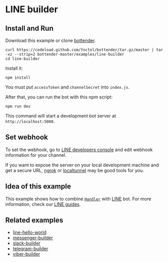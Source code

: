 # LINE builder

## Install and Run

Download this example or clone [bottender](https://github.com/Yoctol/bottender).

```
curl https://codeload.github.com/Yoctol/bottender/tar.gz/master | tar -xz --strip=2 bottender-master/examples/line-builder
cd line-builder
```

Install it:

```
npm install
```

You must put `accessToken` and `channelSecret` into `index.js`.

After that, you can run the bot with this npm script:

```
npm run dev
```

This command will start a development bot server at `http://localhost:5000`.

## Set webhook

To set the webhook, go to [LINE developers console](https://developers.line.me/console/) and edit webhook information for your channel.

If you want to expose the server on your local development machine and get a secure URL, [ngrok](https://ngrok.com/) or [localtunnel](https://localtunnel.github.io/www/) may be good tools for you.

## Idea of this example

This example shows how to combine
[`Handler`](https://bottender.js.org/docs/APIReference-Handler) with
[LINE](https://line.me/) bot. For more information, check our
[LINE guides](https://bottender.js.org/docs/Platforms-LINE).

## Related examples

* [line-hello-world](../line-hello-world)
* [messenger-builder](../messenger-builder)
* [slack-builder](../slack-builder)
* [telegram-builder](../telegram-builder)
* [viber-builder](../viber-builder)
